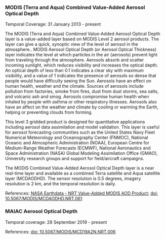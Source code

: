 ### MODIS (Terra and Aqua) Combined Value-Added Aerosol Optical Depth
Temporal Coverage: 31 January 2013 - present

The MODIS (Terra and Aqua) Combined Value-Added Aerosol Optical Depth layer is a value-added layer based on MODIS Level 2 aerosol products. The layer can give a quick, synoptic view of the level of aerosol in the atmosphere.. MODIS Aerosol Optical Depth (or Aerosol Optical Thickness) layer indicates the level at which particles in the air (aerosols) prevent light from traveling through the atmosphere. Aerosols absorb and scatter incoming sunlight, which reduces visibility and increases the optical depth. An optical depth of less than 0.1 indicates a clear sky with maximum visibility, and a value of 1 indicates the presence of aerosols so dense that people would have difficulty seeing the Sun. Aerosols have an effect on human health, weather and the climate. Sources of aerosols include pollution from factories, smoke from fires, dust from dust storms, sea salts, and volcanic ash and smog. Aerosols compromise human health when inhaled by people with asthma or other respiratory illnesses. Aerosols also have an affect on the weather and climate by cooling or warming the Earth, helping or preventing clouds from forming.

This level 3 gridded product is designed for quantitative applications including aerosol data assimilation and model validation. This layer is useful for aerosol forecasting communities such as the United States Navy Fleet Numerical Meteorology and Oceanography Center (FNMOC), National Oceanic and Atmospheric Administration (NOAA), European Centre for Medium-Range Weather Forecasts (ECMWF), National Aeronautics and Space Administration (NASA) Global Modeling Assimilation Office (GMAO), University research groups and support for field/aircraft campaigns.

The MODIS Combined Value-Added Aerosol Optical Depth layer is a near real-time layer and available as a combined Terra satellite and Aqua satellite layer (MCDAODHD). The sensor resolution is 0.5 degrees, imagery resolution is 2 km, and the temporal resolution is daily.

References: [NASA Earthdata - NRT Value-Added MODIS AOD Product](https://earthdata.nasa.gov/learn/articles/nrt-value-added-modis-aerosol-optical-depth-product-available); [doi: 10.5067/MODIS/MCDAODHD.NRT.061](https://doi.org/10.5067/MODIS/MCDAODHD.NRT.061)

### MAIAC Aerosol Optical Depth
Temporal coverage: 28 September 2019 - present

References: [doi: 10.5067/MODIS/MCD19A2N.NRT.006](http://doi.org/10.5067/MODIS/MCD19A2N.NRT.006)
